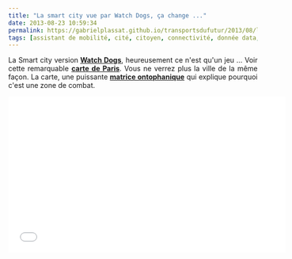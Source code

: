 ```yaml
---
title: "La smart city vue par Watch Dogs, ça change ..."
date: 2013-08-23 10:59:34
permalink: https://gabrielplassat.github.io/transportsdufutur/2013/08/la-smart-city-vue-par-watch-dogs-ca-change.html
tags: [assistant de mobilité, cité, citoyen, connectivité, donnée data, données réelles, gouvernance, internet des objets, surveillance, virtuel]
---
```


<p style="text-align: justify;">La Smart city version<strong> <a href="http://watchdogs.ubi.com/watchdogs/fr-fr/game-info/index.aspx" target="_blank">Watch Dogs</a></strong>, heureusement ce n'est qu'un jeu ... Voir cette remarquable <strong><a href="http://wearedata.watchdogs.com/start.php?locale=fr-FR&city=paris" target="_blank">carte de Paris</a></strong>. Vous ne verrez plus la ville de la même façon. La carte, une puissante <strong><a href="https://gabrielplassat.github.io/transportsdufutur/2013/08/metanote-17-la-mutation-numerique-nengendre-pas-seulement-de-nouveaux-moyens-de-transports-elle-modi.html" target="_blank">matrice ontophanique</a></strong> qui explique pourquoi c'est une zone de combat.</p> <iframe frameborder="0" height="315" src="//www.youtube.com/embed/ZQRh6d7oUdA" width="560"></iframe>
